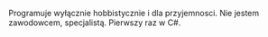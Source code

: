 Programuje wyłącznie hobbistycznie i dla przyjemnosci. Nie jestem zawodowcem, specjalistą.
Pierwszy raz w C#.
